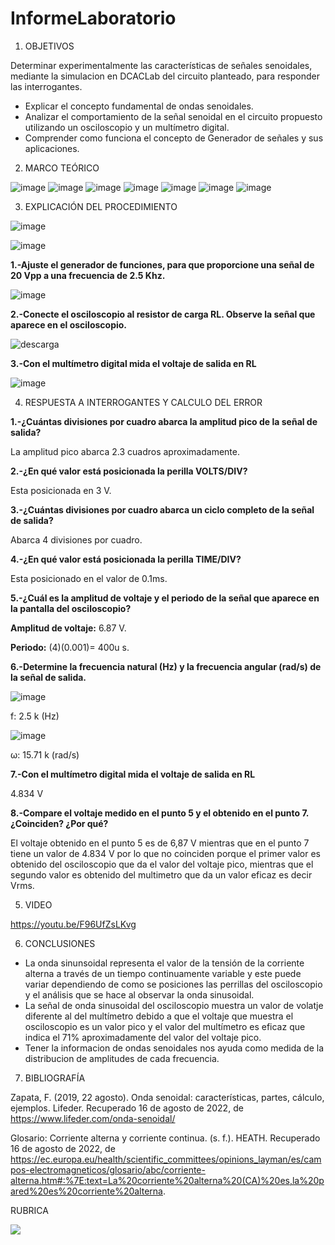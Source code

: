 # InformeLaboratorio


1. OBJETIVOS

Determinar experimentalmente las características de señales senoidales, mediante la simulacion en DCACLab del circuito planteado, para responder las interrogantes.

* Explicar el concepto fundamental de ondas senoidales.
* Analizar el comportamiento de la señal senoidal en el circuito propuesto utilizando un osciloscopio y un multímetro digital.
* Comprender como funciona el concepto de Generador de señales y sus aplicaciones.

2. MARCO TEÓRICO 


![image](https://user-images.githubusercontent.com/105679480/186152590-be6f29d9-39b0-4b9b-b144-f5952ab71f49.png)
![image](https://user-images.githubusercontent.com/105679480/186152655-e140baf3-4703-479d-990a-4431b7c62e6d.png)
![image](https://user-images.githubusercontent.com/105679480/186152735-7d9cbc18-c05e-4593-95fc-b989d4024844.png)
![image](https://user-images.githubusercontent.com/105679480/186154279-b9d8e82b-db41-4ed8-9246-5af138d6c538.png)
![image](https://user-images.githubusercontent.com/105679480/186154338-37b4b19b-504f-4786-8d3f-607a4c40d5f6.png)
![image](https://user-images.githubusercontent.com/105679480/186154398-8c47a90c-975a-48fe-aba3-1666c0b58b39.png)
![image](https://user-images.githubusercontent.com/105679480/186154440-fbdf4814-1959-480b-8f00-90dc3d22ac32.png)

3. EXPLICACIÓN DEL PROCEDIMIENTO

![image](https://user-images.githubusercontent.com/105570939/185944252-e798de63-ab33-4046-b954-27438111df03.png)

![image](https://user-images.githubusercontent.com/105570939/185947179-7037561d-8b68-45b7-96a5-af7f9f9bb109.png)

**1.-Ajuste el generador de funciones, para que proporcione una señal de 20 Vpp a una frecuencia de 2.5 Khz.**

![image](https://user-images.githubusercontent.com/105570939/185947683-348e1fec-c614-4232-9239-43ecf6028319.png)

**2.-Conecte el osciloscopio al resistor de carga RL. Observe la señal que aparece en el osciloscopio.**

![descarga](https://user-images.githubusercontent.com/105570939/185948959-a11af2d5-c9e7-4f77-a8d5-2842b0fedc62.png)

**3.-Con el multímetro digital mida el voltaje de salida en RL**

![image](https://user-images.githubusercontent.com/105570939/186044531-b14fff78-886b-4f0d-8fd1-e1bdfe42a08f.png)

4. RESPUESTA A INTERROGANTES Y CALCULO DEL ERROR

**1.-¿Cuántas divisiones por cuadro abarca la amplitud pico de la señal de salida?**

La amplitud pico abarca 2.3 cuadros aproximadamente.

**2.-¿En qué valor está posicionada la perilla VOLTS/DIV?**

Esta posicionada en 3 V.

**3.-¿Cuántas divisiones por cuadro abarca un ciclo completo de la señal de salida?**

Abarca 4 divisiones por cuadro.

**4.-¿En qué valor está posicionada la perilla TIME/DIV?**

Esta posicionado en el valor de 0.1ms.

**5.-¿Cuál es la amplitud de voltaje y el periodo de la señal que aparece en la pantalla del osciloscopio?**

**Amplitud de voltaje:** 6.87 V.

**Periodo:** (4)(0.001)= 400u s.

**6.-Determine la frecuencia natural (Hz) y la frecuencia angular (rad/s) de la señal de salida.**

![image](https://user-images.githubusercontent.com/105570939/185966145-f4a32534-2d85-4a26-bb80-9752a28fe43b.png)

f: 2.5 k (Hz)

![image](https://user-images.githubusercontent.com/105570939/185966780-7691b478-3d49-439c-9909-b4074e019fa8.png)

ω: 15.71 k (rad/s)

**7.-Con el multímetro digital mida el voltaje de salida en RL**

4.834 V

**8.-Compare el voltaje medido en el punto 5 y el obtenido en el punto 7. ¿Coinciden? ¿Por qué?**

El voltaje obtenido en el punto 5 es de 6,87 V mientras que en el punto 7 tiene un valor de 4.834 V por lo que no coinciden porque el primer valor es obtenido del osciloscopio que da el valor del voltaje pico, mientras que el segundo valor es obtenido del multimetro que da un valor eficaz es decir Vrms.

5. VIDEO

https://youtu.be/F96UfZsLKvg

6. CONCLUSIONES

* La onda sinunsoidal representa el valor de la tensión de la corriente alterna a través de un tiempo continuamente variable y este puede variar dependiendo de como se posiciones las perrillas del osciloscopio y el análisis que se hace al observar la onda sinusoidal.
* La señal de onda sinusoidal del osciloscopio muestra un valor de volatje diferente al del multímetro debido a que el voltaje que muestra el osciloscopio es un valor pico y el valor del multímetro es eficaz que indica el 71% aproximadamente del valor del voltaje pico.
* Tener la informacion de ondas senoidales nos ayuda como medida de la distribucion de amplitudes de cada frecuencia.

7. BIBLIOGRAFÍA

Zapata, F. (2019, 22 agosto). Onda senoidal: características, partes, cálculo, ejemplos. Lifeder. Recuperado 16 de agosto de 2022, de https://www.lifeder.com/onda-senoidal/


Glosario: Corriente alterna y corriente continua. (s. f.). HEATH. Recuperado 16 de agosto de 2022, de https://ec.europa.eu/health/scientific_committees/opinions_layman/es/campos-electromagneticos/glosario/abc/corriente-alterna.htm#:%7E:text=La%20corriente%20alterna%20(CA)%20es,la%20pared%20es%20corriente%20alterna.



RUBRICA

![](https://github.com/doalulema/InformeLaboratorio/blob/main/Laboratorio.png)
